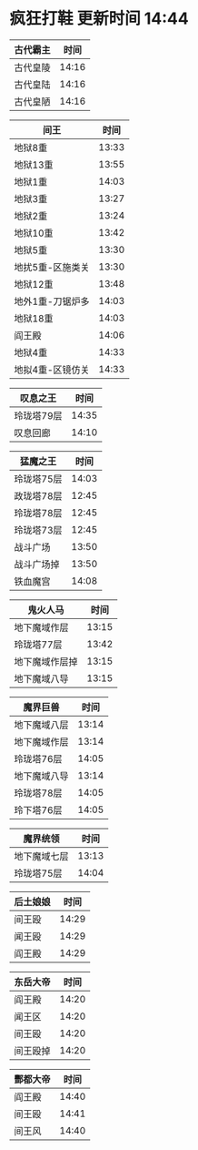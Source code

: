 # 疯狂打鞋 更新时间 14:44

| 古代霸主   | 时间    |
|--------|-------|
| 古代皇陵 | 14:16 |
| 古代皇陆 | 14:16 |
| 古代皇陋 | 14:16 |

| 间王   | 时间    |
|--------|-------|
| 地狱8重 | 13:33 |
| 地狱13重 | 13:55 |
| 地狱1重 | 14:03 |
| 地狱3重 | 13:27 |
| 地狱2重 | 13:24 |
| 地狱10重 | 13:42 |
| 地狱5重 | 13:30 |
| 地扰5重-区施类关 | 13:30 |
| 地狱12重 | 13:48 |
| 地外1重-刀锯炉多 | 14:03 |
| 地狱18重 | 14:03 |
| 阎王殿 | 14:06 |
| 地狱4重 | 14:33 |
| 地拟4重-区镜仿关 | 14:33 |

| 叹息之王   | 时间    |
|--------|-------|
| 玲珑塔79层 | 14:35 |
| 叹息回廊 | 14:10 |

| 猛魔之王   | 时间    |
|--------|-------|
| 玲珑塔75层 | 14:03 |
| 政珑塔78层 | 12:45 |
| 玲珑塔78层 | 12:45 |
| 玲珑塔73层 | 12:45 |
| 战斗广场 | 13:50 |
| 战斗广场掉 | 13:50 |
| 铁血魔宫 | 14:08 |

| 鬼火人马   | 时间    |
|--------|-------|
| 地下魔域作层 | 13:15 |
| 玲珑塔77层 | 13:42 |
| 地下魔域作层掉 | 13:15 |
| 地下魔域八导 | 13:15 |

| 魔界巨兽   | 时间    |
|--------|-------|
| 地下魔域八层 | 13:14 |
| 地下魔域作层 | 13:14 |
| 玲珑塔76层 | 14:05 |
| 地下魔域八导 | 13:14 |
| 玲珑塔78层 | 14:05 |
| 玲下塔76层 | 14:05 |

| 魔界统领   | 时间    |
|--------|-------|
| 地下魔域七层 | 13:13 |
| 玲珑塔75层 | 14:04 |

| 后土娘娘   | 时间    |
|--------|-------|
| 间王殴 | 14:29 |
| 闻王殴 | 14:29 |
| 阎王殿 | 14:29 |

| 东岳大帝   | 时间    |
|--------|-------|
| 阎王殿 | 14:20 |
| 闻王区 | 14:20 |
| 间王殴 | 14:20 |
| 间王殴掉 | 14:20 |

| 酆都大帝   | 时间    |
|--------|-------|
| 阎王殿 | 14:40 |
| 间王殴 | 14:41 |
| 间王风 | 14:40 |